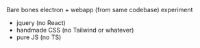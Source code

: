 Bare bones electron + webapp (from same codebase) experiment

- jquery (no React)
- handmade CSS (no Tailwind or whatever)
- pure JS (no TS)
